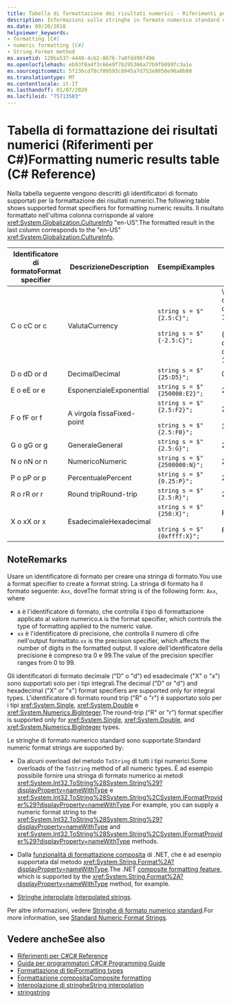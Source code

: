```yaml
---
title: Tabella di formattazione dei risultati numerici - Riferimenti per C#
description: Informazioni sulle stringhe in formato numerico standard di C#
ms.date: 09/20/2018
helpviewer_keywords:
- formatting [C#]
- numeric formatting [C#]
- String.Format method
ms.assetid: 120ba537-4448-4c62-8676-7a8fdd98f496
ms.openlocfilehash: eb93f0a4f3c66e9f7b295366a77b9fb099fc3a1e
ms.sourcegitcommit: 5f236cd78cf09593c8945a7d753e0850e96a0b80
ms.translationtype: MT
ms.contentlocale: it-IT
ms.lasthandoff: 01/07/2020
ms.locfileid: "75713503"
---
```

# <a name="formatting-numeric-results-table-c-reference"></a><span data-ttu-id="936f3-103">Tabella di formattazione dei risultati numerici (Riferimenti per C#)</span><span class="sxs-lookup"><span data-stu-id="936f3-103">Formatting numeric results table (C# Reference)</span></span>

<span data-ttu-id="936f3-104">Nella tabella seguente vengono descritti gli identificatori di formato supportati per la formattazione dei risultati numerici.</span><span class="sxs-lookup"><span data-stu-id="936f3-104">The following table shows supported format specifiers for formatting numeric results.</span></span> <span data-ttu-id="936f3-105">Il risultato formattato nell'ultima colonna corrisponde al valore <xref:System.Globalization.CultureInfo> "en-US".</span><span class="sxs-lookup"><span data-stu-id="936f3-105">The formatted result in the last column corresponds to the "en-US" <xref:System.Globalization.CultureInfo>.</span></span>

|<span data-ttu-id="936f3-106">Identificatore di formato</span><span class="sxs-lookup"><span data-stu-id="936f3-106">Format specifier</span></span>|<span data-ttu-id="936f3-107">Descrizione</span><span class="sxs-lookup"><span data-stu-id="936f3-107">Description</span></span>|<span data-ttu-id="936f3-108">Esempi</span><span class="sxs-lookup"><span data-stu-id="936f3-108">Examples</span></span>|<span data-ttu-id="936f3-109">Risultato</span><span class="sxs-lookup"><span data-stu-id="936f3-109">Result</span></span>|  
|----------------------|-----------------|--------------|------------|  
|<span data-ttu-id="936f3-110">C o c</span><span class="sxs-lookup"><span data-stu-id="936f3-110">C or c</span></span>|<span data-ttu-id="936f3-111">Valuta</span><span class="sxs-lookup"><span data-stu-id="936f3-111">Currency</span></span>|`string s = $"{2.5:C}";`<br /><br /> `string s = $"{-2.5:C}";`|<span data-ttu-id="936f3-112">\\$2,50</span><span class="sxs-lookup"><span data-stu-id="936f3-112">\\$2.50</span></span><br /><br /> <span data-ttu-id="936f3-113">(\\$2,50)</span><span class="sxs-lookup"><span data-stu-id="936f3-113">(\\$2.50)</span></span>|  
|<span data-ttu-id="936f3-114">D o d</span><span class="sxs-lookup"><span data-stu-id="936f3-114">D or d</span></span>|<span data-ttu-id="936f3-115">Decimal</span><span class="sxs-lookup"><span data-stu-id="936f3-115">Decimal</span></span>|`string s = $"{25:D5}";`|<span data-ttu-id="936f3-116">00025</span><span class="sxs-lookup"><span data-stu-id="936f3-116">00025</span></span>|  
|<span data-ttu-id="936f3-117">E o e</span><span class="sxs-lookup"><span data-stu-id="936f3-117">E or e</span></span>|<span data-ttu-id="936f3-118">Esponenziale</span><span class="sxs-lookup"><span data-stu-id="936f3-118">Exponential</span></span>|`string s = $"{250000:E2}";`|<span data-ttu-id="936f3-119">2,50E+005</span><span class="sxs-lookup"><span data-stu-id="936f3-119">2.50E+005</span></span>|  
|<span data-ttu-id="936f3-120">F o f</span><span class="sxs-lookup"><span data-stu-id="936f3-120">F or f</span></span>|<span data-ttu-id="936f3-121">A virgola fissa</span><span class="sxs-lookup"><span data-stu-id="936f3-121">Fixed-point</span></span>|`string s = $"{2.5:F2}";`<br /><br /> `string s = $"{2.5:F0}";`|<span data-ttu-id="936f3-122">2.50</span><span class="sxs-lookup"><span data-stu-id="936f3-122">2.50</span></span><br /><br /> <span data-ttu-id="936f3-123">3\.</span><span class="sxs-lookup"><span data-stu-id="936f3-123">3</span></span>|  
|<span data-ttu-id="936f3-124">G o g</span><span class="sxs-lookup"><span data-stu-id="936f3-124">G or g</span></span>|<span data-ttu-id="936f3-125">Generale</span><span class="sxs-lookup"><span data-stu-id="936f3-125">General</span></span>|`string s = $"{2.5:G}";`|<span data-ttu-id="936f3-126">2.5</span><span class="sxs-lookup"><span data-stu-id="936f3-126">2.5</span></span>|  
|<span data-ttu-id="936f3-127">N o n</span><span class="sxs-lookup"><span data-stu-id="936f3-127">N or n</span></span>|<span data-ttu-id="936f3-128">Numerico</span><span class="sxs-lookup"><span data-stu-id="936f3-128">Numeric</span></span>|`string s = $"{2500000:N}";`|<span data-ttu-id="936f3-129">2,500,000.00</span><span class="sxs-lookup"><span data-stu-id="936f3-129">2,500,000.00</span></span>|  
|<span data-ttu-id="936f3-130">P o p</span><span class="sxs-lookup"><span data-stu-id="936f3-130">P or p</span></span>|<span data-ttu-id="936f3-131">Percentuale</span><span class="sxs-lookup"><span data-stu-id="936f3-131">Percent</span></span>|`string s = $"{0.25:P}";`|<span data-ttu-id="936f3-132">25,00%</span><span class="sxs-lookup"><span data-stu-id="936f3-132">25.00%</span></span>|  
|<span data-ttu-id="936f3-133">R o r</span><span class="sxs-lookup"><span data-stu-id="936f3-133">R or r</span></span>|<span data-ttu-id="936f3-134">Round trip</span><span class="sxs-lookup"><span data-stu-id="936f3-134">Round-trip</span></span>|`string s = $"{2.5:R}";`|<span data-ttu-id="936f3-135">2.5</span><span class="sxs-lookup"><span data-stu-id="936f3-135">2.5</span></span>|  
|<span data-ttu-id="936f3-136">X o x</span><span class="sxs-lookup"><span data-stu-id="936f3-136">X or x</span></span>|<span data-ttu-id="936f3-137">Esadecimale</span><span class="sxs-lookup"><span data-stu-id="936f3-137">Hexadecimal</span></span>|`string s = $"{250:X}";`<br /><br /> `string s = $"{0xffff:X}";`|<span data-ttu-id="936f3-138">FA</span><span class="sxs-lookup"><span data-stu-id="936f3-138">FA</span></span><br /><br /> <span data-ttu-id="936f3-139">FFFF</span><span class="sxs-lookup"><span data-stu-id="936f3-139">FFFF</span></span>|  

## <a name="remarks"></a><span data-ttu-id="936f3-140">Note</span><span class="sxs-lookup"><span data-stu-id="936f3-140">Remarks</span></span>

<span data-ttu-id="936f3-141">Usare un identificatore di formato per creare una stringa di formato.</span><span class="sxs-lookup"><span data-stu-id="936f3-141">You use a format specifier to create a format string.</span></span> <span data-ttu-id="936f3-142">La stringa di formato ha il formato seguente: `Axx`, dove</span><span class="sxs-lookup"><span data-stu-id="936f3-142">The format string is of the following form: `Axx`, where</span></span>

- <span data-ttu-id="936f3-143">`A` è l'identificatore di formato, che controlla il tipo di formattazione applicato al valore numerico.</span><span class="sxs-lookup"><span data-stu-id="936f3-143">`A` is the format specifier, which controls the type of formatting applied to the numeric value.</span></span>
- <span data-ttu-id="936f3-144">`xx` è l'identificatore di precisione, che controlla il numero di cifre nell'output formattato.</span><span class="sxs-lookup"><span data-stu-id="936f3-144">`xx` is the precision specifier, which affects the number of digits in the formatted output.</span></span> <span data-ttu-id="936f3-145">Il valore dell'identificatore della precisione è compreso tra 0 e 99.</span><span class="sxs-lookup"><span data-stu-id="936f3-145">The value of the precision specifier ranges from 0 to 99.</span></span>

<span data-ttu-id="936f3-146">Gli identificatori di formato decimale ("D" o "d") ed esadecimale ("X" o "x") sono supportati solo per i tipi integrali.</span><span class="sxs-lookup"><span data-stu-id="936f3-146">The decimal ("D" or "d") and hexadecimal ("X" or "x") format specifiers are supported only for integral types.</span></span> <span data-ttu-id="936f3-147">L'identificatore di formato round trip ("R" o "r") è supportato solo per i tipi <xref:System.Single>, <xref:System.Double> e <xref:System.Numerics.BigInteger>.</span><span class="sxs-lookup"><span data-stu-id="936f3-147">The round-trip ("R" or "r") format specifier is supported only for <xref:System.Single>, <xref:System.Double>, and <xref:System.Numerics.BigInteger> types.</span></span>

<span data-ttu-id="936f3-148">Le stringhe di formato numerico standard sono supportate:</span><span class="sxs-lookup"><span data-stu-id="936f3-148">Standard numeric format strings are supported by:</span></span>

- <span data-ttu-id="936f3-149">Da alcuni overload del metodo `ToString` di tutti i tipi numerici.</span><span class="sxs-lookup"><span data-stu-id="936f3-149">Some overloads of the `ToString` method of all numeric types.</span></span> <span data-ttu-id="936f3-150">È ad esempio possibile fornire una stringa di formato numerico ai metodi <xref:System.Int32.ToString%28System.String%29?displayProperty=nameWithType> e <xref:System.Int32.ToString%28System.String%2CSystem.IFormatProvider%29?displayProperty=nameWithType>.</span><span class="sxs-lookup"><span data-stu-id="936f3-150">For example, you can supply a numeric format string to the <xref:System.Int32.ToString%28System.String%29?displayProperty=nameWithType> and <xref:System.Int32.ToString%28System.String%2CSystem.IFormatProvider%29?displayProperty=nameWithType> methods.</span></span>

- <span data-ttu-id="936f3-151">Dalla [funzionalità di formattazione composita](../../../standard/base-types/composite-formatting.md) di .NET, che è ad esempio supportata dal metodo <xref:System.String.Format%2A?displayProperty=nameWithType>.</span><span class="sxs-lookup"><span data-stu-id="936f3-151">The .NET [composite formatting feature](../../../standard/base-types/composite-formatting.md), which is supported by the <xref:System.String.Format%2A?displayProperty=nameWithType> method, for example.</span></span>

- <span data-ttu-id="936f3-152">[Stringhe interpolate](../tokens/interpolated.md).</span><span class="sxs-lookup"><span data-stu-id="936f3-152">[Interpolated strings](../tokens/interpolated.md).</span></span>

<span data-ttu-id="936f3-153">Per altre informazioni, vedere [Stringhe di formato numerico standard](../../../standard/base-types/standard-numeric-format-strings.md).</span><span class="sxs-lookup"><span data-stu-id="936f3-153">For more information, see [Standard Numeric Format Strings](../../../standard/base-types/standard-numeric-format-strings.md).</span></span>

## <a name="see-also"></a><span data-ttu-id="936f3-154">Vedere anche</span><span class="sxs-lookup"><span data-stu-id="936f3-154">See also</span></span>

- [<span data-ttu-id="936f3-155">Riferimenti per C#</span><span class="sxs-lookup"><span data-stu-id="936f3-155">C# Reference</span></span>](../index.md)
- [<span data-ttu-id="936f3-156">Guida per programmatori C#</span><span class="sxs-lookup"><span data-stu-id="936f3-156">C# Programming Guide</span></span>](../../programming-guide/index.md)
- [<span data-ttu-id="936f3-157">Formattazione di tipi</span><span class="sxs-lookup"><span data-stu-id="936f3-157">Formatting types</span></span>](../../../standard/base-types/formatting-types.md)
- [<span data-ttu-id="936f3-158">Formattazione composita</span><span class="sxs-lookup"><span data-stu-id="936f3-158">Composite formatting</span></span>](../../../standard/base-types/composite-formatting.md)
- [<span data-ttu-id="936f3-159">Interpolazione di stringhe</span><span class="sxs-lookup"><span data-stu-id="936f3-159">String interpolation</span></span>](../tokens/interpolated.md)
- [<span data-ttu-id="936f3-160">string</span><span class="sxs-lookup"><span data-stu-id="936f3-160">string</span></span>](../builtin-types/reference-types.md)
